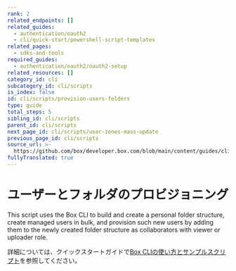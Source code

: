 ```yaml
---
rank: 2
related_endpoints: []
related_guides:
  - authentication/oauth2
  - cli/quick-start/powershell-script-templates
related_pages:
  - sdks-and-tools
required_guides:
  - authentication/oauth2/oauth2-setup
related_resources: []
category_id: cli
subcategory_id: cli/scripts
is_index: false
id: cli/scripts/provision-users-folders
type: guide
total_steps: 5
sibling_id: cli/scripts
parent_id: cli/scripts
next_page_id: cli/scripts/user-zones-mass-update
previous_page_id: cli/scripts
source_url: >-
  https://github.com/box/developer.box.com/blob/main/content/guides/cli/scripts/provision-users-folders.md
fullyTranslated: true
---
```

# ユーザーとフォルダのプロビジョニング

This script uses the Box CLI to build and create a personal folder structure, create managed users in bulk, and provision such new users by adding them to the newly created folder structure as collaborators with viewer or uploader role.

詳細については、クイックスタートガイドで[Box CLIの使い方とサンプルスクリプト][1]を参照してください。

[1]: g://cli/quick-start/powershell-script-templates
